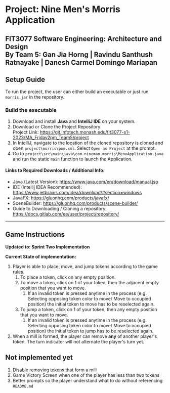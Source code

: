 # Project: Nine Men's Morris Application
**FIT3077 Software Engineering: Architecture and Design** <br>
By Team 5: Gan Jia Horng | Ravindu Santhush Ratnayake | Danesh Carmel Domingo Mariapan
---

## Setup Guide
To run the project, the user can either build an executable or just run `morris.jar` in the repository.


### Build the executable
1. Download and install **Java** and **IntelliJ IDE** on your system.
3. Download or Clone the Project Repository <br>
   Project Link: https://git.infotech.monash.edu/fit3077-s1-2023/MA_Friday2pm_Team5/project <br>
4. In IntelliJ, navigate to the location of the cloned repository is cloned and open `project\morris\pom.xml`. Select
`Open as Project` at the prompt.
5. Go to `project\src\main\java\com.nineman.morris\MenuApplication.java` and run the static `main` function to launch the Application.

#### Links to Required Downloads / Additional Info:
- Java (Latest Version): https://www.java.com/en/download/manual.jsp
- IDE (Intellij IDEA Recommended): https://www.jetbrains.com/idea/download/#section=windows
- JavaFX: https://gluonhq.com/products/javafx/
- SceneBuilder: https://gluonhq.com/products/scene-builder/
- Guide to Downloading / Cloning a repository: https://docs.gitlab.com/ee/user/project/repository/
---

## Game Instructions
**Updated to: Sprint Two Implementation**

**Current State of implementation:**
1. Player is able to place, move, and jump tokens according to the game rules.
   1. To place a token, click on any empty position. 
   2. To move a token, click on 1 of your token, then the adjacent empty position that you want to move.
      1. If an invalid token is pressed anytime in the process
      (e.g. Selecting opposing token color to move/ Move to occupied position)
      the initial token to move has to be reselected again.
   3. To jump a token, click on 1 of your token, then any empty position that you want to move.
      1. If an invalid token is pressed anytime in the process
         (e.g. Selecting opposing token color to move/ Move to occupied position)
         the initial token to jump has to be reselected again.
3. When a mill is formed, the player can remove **any** of another player's token. The turn indicator will not 
alternate the player's turn yet.

## Not implemented yet
1. Disable removing tokens that form a mill
2. Game Victory Screen when one of the player has less than two tokens
3. Better prompts so the player understand what to do without referencing `README.md`

[//]: # (***Game Objective:** <br>)

[//]: # (The game ends and you are the WINNER when you have reduced your opponent to only)

[//]: # (two &#40;2&#41; tokens or when the opponent can no longer make any valid moves on the board. <br>)

[//]: # (This is achieved by trying to create "mills" &#40;three &#40;3&#41; tokens in a row&#41; to remove the opponents tokens from the board)

[//]: # (while preventing the opponent from doing the same.*)

[//]: # ()
[//]: # (**Initial Phase:** <br>)

[//]: # (Each player takes turns placing nine &#40;9&#41; of their own respective tokens on the board. <br>)

[//]: # (Players can only place their tokens on vacant / empty positions on the board. <br>)

[//]: # (The goal is to position your tokens well so that it sets you up for success in the upcoming phases. <br>)

[//]: # (*Click a vacant location on the board when the display shows it is your turn*)

[//]: # (1. Player 1 &#40;White&#41; places a token)

[//]: # (2. Player 2 &#40;Black&#41; places a token)

[//]: # (3. The cycle repeats until both players have nine &#40;9&#41; tokens each on the board)

[//]: # ()
[//]: # (**Mid-Game Phase** <br>)

[//]: # (Players take turns moving their tokens along the lines on the board.)

[//]: # (When a player forms a mill &#40;three &#40;3&#41; tokens in a row&#41;, he/she removes one of the opponent's tokens from the board. <br>)

[//]: # (The Mid-Game Phase ends when a player is reduced to only three &#40;3&#41; tokens on the board <br>)

[//]: # (1. Player 1 &#40;White&#41; selects his/her token on the board)

[//]: # (2. Player 1 &#40;White&#41; selects a valid move for their token to move to)

[//]: # (3. Player 2 &#40;Black&#41; selects his/her token on the board)

[//]: # (4. Player 2 &#40;Black&#41; selects a valid move for their token to move to)

[//]: # (5. The cycle repeats)

[//]: # (6. If an invalid move is made, the player has to re-select a token again &#40;from Step 1&#41;)

[//]: # ()
[//]: # (*Forming Mills:*)

[//]: # (1. Player 1 &#40;White&#41; places moves a token that forms a mill)

[//]: # (2. Player 1 &#40;White&#41; selects an opponents token to remove &#40;Black&#41;)

[//]: # (3. Player 2's &#40;Black&#41; turn to move)

[//]: # (4. The cycle repeats)

[//]: # ()
[//]: # (**End-Game Phase** <br>)

[//]: # (Players who are reduced to only three &#40;3&#41; tokens can jump a token to any vacant position on the board. <br>)

[//]: # (The game ends when a player is reduced to only two &#40;2&#41; tokens or is unable to move. <br>)

[//]: # (The opposing player is then declared as the winner. <br>)

[//]: # (1. Player 1 &#40;White&#41; creates a mill and removes an opponent's token)

[//]: # (2. Player 2 &#40;Black&#41; is reduced to two tokens - the game ends)

[//]: # (3. Player 1 &#40;White&#41; wins)

[//]: # (---)